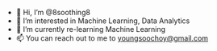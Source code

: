 - 👋 Hi, I’m @8soothing8
- 👀 I’m interested in Machine Learning, Data Analytics
- 🌱 I’m currently re-learning Machine Learning
- 📫 You can reach out to me to youngsoochoy@gmail.com 

<!---
8soothing8/8soothing8 is a ✨ special ✨ repository because its `README.md` (this file) appears on your GitHub profile.
You can click the Preview link to take a look at your changes.
--->
